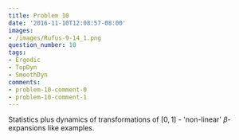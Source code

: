 ```yaml
---
title: Problem 10
date: '2016-11-10T12:08:57-08:00'
images:
- /images/Rufus-9-14_1.png
question_number: 10
tags:
- Ergodic
- TopDyn
- SmoothDyn
comments:
- problem-10-comment-0
- problem-10-comment-1
---
```

Statistics plus dynamics of transformations of $[0,1]$ - 'non-linear'
$\beta$-expansions like examples.

